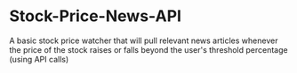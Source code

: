 # Stock-Price-News-API
A basic stock price watcher that will pull relevant news articles whenever the price of the stock raises or falls beyond the user's threshold percentage (using API calls)
